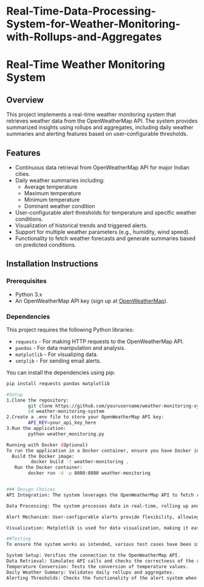 # Real-Time-Data-Processing-System-for-Weather-Monitoring-with-Rollups-and-Aggregates


# Real-Time Weather Monitoring System

## Overview

This project implements a real-time weather monitoring system that retrieves weather data from the OpenWeatherMap API. The system provides summarized insights using rollups and aggregates, including daily weather summaries and alerting features based on user-configurable thresholds.

## Features

- Continuous data retrieval from OpenWeatherMap API for major Indian cities.
- Daily weather summaries including:
  - Average temperature
  - Maximum temperature
  - Minimum temperature
  - Dominant weather condition
- User-configurable alert thresholds for temperature and specific weather conditions.
- Visualization of historical trends and triggered alerts.
- Support for multiple weather parameters (e.g., humidity, wind speed).
- Functionality to fetch weather forecasts and generate summaries based on predicted conditions.


## Installation Instructions

### Prerequisites

- Python 3.x
- An OpenWeatherMap API key (sign up at [OpenWeatherMap](https://openweathermap.org/)).

### Dependencies

This project requires the following Python libraries:
- `requests` - For making HTTP requests to the OpenWeatherMap API.
- `pandas` - For data manipulation and analysis.
- `matplotlib` - For visualizing data.
- `smtplib` - For sending email alerts.

You can install the dependencies using pip:

```bash
pip install requests pandas matplotlib

#Setup
1.Clone the repository:
        git clone https://github.com/yourusername/weather-monitoring-system.git
        cd weather-monitoring-system
2.Create a .env file to store your OpenWeatherMap API key:
        API_KEY=your_api_key_here
3.Run the application:
        python weather_monitoring.py

Running with Docker (Optional)
To run the application in a Docker container, ensure you have Docker installed on your machine.
  Build the Docker image:
         docker build -t weather-monitoring .
   Run the Docker container:
        docker run -d -p 8080:8080 weather-monitoring


### Design Choices
API Integration: The system leverages the OpenWeatherMap API to fetch real-time weather data. This decision allows for access to a wide range of weather parameters without maintaining a local database of weather data.

Data Processing: The system processes data in real-time, rolling up and aggregating daily summaries. This ensures users receive timely and relevant weather information.

Alert Mechanism: User-configurable alerts provide flexibility, allowing users to set thresholds based on personal preferences.

Visualization: Matplotlib is used for data visualization, making it easier to interpret weather trends over time.

##Testing
To ensure the system works as intended, various test cases have been implemented:

System Setup: Verifies the connection to the OpenWeatherMap API.
Data Retrieval: Simulates API calls and checks the correctness of the response parsing.
Temperature Conversion: Tests the conversion of temperature values.
Daily Weather Summary: Validates daily rollups and aggregates.
Alerting Thresholds: Checks the functionality of the alert system when thresholds are breached.



